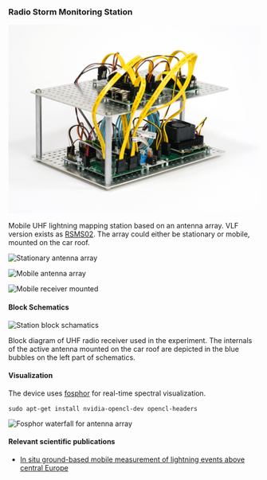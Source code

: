### Radio Storm Monitoring Station

![Lightning signal receiver RSMS01B](./DOC/SRC/img/RSMS01B_receiver.jpg "UHF lightnig signal receiver RSMS01B")

Mobile UHF lightning mapping station based on an antenna array. VLF version exists as [RSMS02](https://github.com/UniversalScientificTechnologies/RSMS02).
The array could either be stationary or mobile, mounted on the car roof.

![Stationary antenna array](./DOC/SRC/img/Stationary_array.jpg "Stationary antenna array on an observatory roof")

![Mobile antenna array](./DOC/SRC/img/mobile_array.jpg "Mobile antenna array on a car roof")

![Mobile receiver mounted](./DOC/SRC/img/car_back_mount.png)

#### Block Schematics

![Station block schamatics](./DOC/SRC/img/RSMS_receiver.png "Overview of interconnection of station components")

Block diagram of UHF radio receiver used in the experiment. The internals of the active antenna mounted on the car roof are depicted in the blue bubbles on the left part of schematics.

#### Visualization

The device uses [fosphor](https://osmocom.org/projects/sdr/wiki/fosphor) for real-time spectral visualization.

    sudo apt-get install nvidia-opencl-dev opencl-headers


![Fosphor waterfall for antenna array](./DOC/SRC/img/fosphor_waterfall.png)

#### Relevant scientific publications

  * [In situ ground-based mobile measurement of lightning events above central Europe](https://amt.copernicus.org/articles/16/547/2023/)
